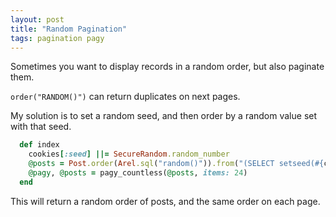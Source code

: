```yaml
---
layout: post
title: "Random Pagination"
tags: pagination pagy
---
```


Sometimes you want to display records in a random order, but also paginate them.

`order("RANDOM()")` can return duplicates on next pages.

My solution is to set a random seed, and then order by a random value set with that seed.

```ruby
  def index
    cookies[:seed] ||= SecureRandom.random_number
    @posts = Post.order(Arel.sql("random()")).from("(SELECT setseed(#{cookies[:seed]})) as seed_setup, posts")
    @pagy, @posts = pagy_countless(@posts, items: 24)
  end
```

This will return a random order of posts, and the same order on each page.
